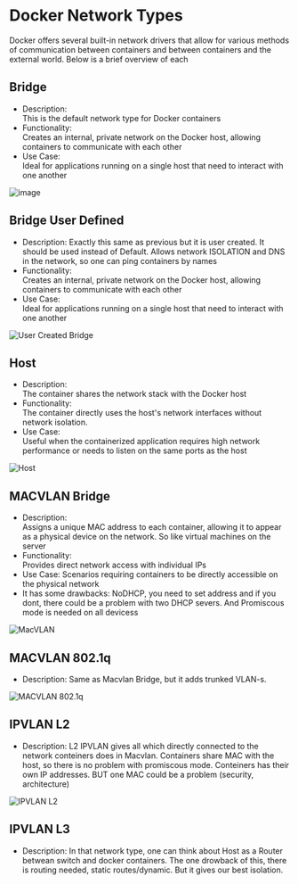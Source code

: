 # Docker Network Types

Docker offers several built-in network drivers that allow for various methods of communication between containers and between containers and the external world. Below is a brief overview of each

## Bridge

- Description:  
    This is the default network type for Docker containers
- Functionality:  
    Creates an internal, private network on the Docker host, allowing containers to communicate with each other
- Use Case:  
    Ideal for applications running on a single host that need to interact with one another

![image](https://github.com/user-attachments/assets/67d25114-48cc-4130-a919-28adc6814263)


## Bridge User Defined

- Description:
    Exactly this same as previous but it is user created. It should be used instead of Default. Allows network ISOLATION and DNS in the network, so one can ping containers by names
- Functionality:  
    Creates an internal, private network on the Docker host, allowing containers to communicate with each other
- Use Case:  
    Ideal for applications running on a single host that need to interact with one another
    
![User Created Bridge](https://github.com/user-attachments/assets/e5490bfc-d3c2-469b-9446-045ffc177b10)


## Host

- Description:  
      The container shares the network stack with the Docker host
- Functionality:  
      The container directly uses the host's network interfaces without network isolation.   
- Use Case:   
      Useful when the containerized application requires high network performance or needs to listen on the same ports as the host

![Host](https://github.com/user-attachments/assets/b5847482-513d-4f65-96fa-b029aca51711)

## MACVLAN Bridge

- Description:  
    Assigns a unique MAC address to each container, allowing it to appear as a physical device on the network. So like virtual machines on the server
- Functionality:  
    Provides direct network access with individual IPs
- Use Case:
    Scenarios requiring containers to be directly accessible on the physical network
- It has some drawbacks: NoDHCP, you need to set address and if you dont, there could be a problem with two DHCP severs. And Promiscous mode is needed on all devicess

![MacVLAN](https://github.com/user-attachments/assets/72e5531e-e7f8-4b69-a429-61046d4f8717)


## MACVLAN 802.1q
- Description:
    Same as Macvlan Bridge, but it adds trunked VLAN-s.
  
![MACVLAN 802.1q](https://github.com/user-attachments/assets/35b8cddd-7e5a-4cdd-b36e-93bdad056210)


## IPVLAN L2
- Description:
    L2 IPVLAN gives all which directly connected to the network conteiners does in Macvlan. Containers share MAC with the host, so there is no problem with promiscous mode. Conteiners has their own IP addresses. BUT one MAC could be a problem (security, architecture)

![IPVLAN L2](https://github.com/user-attachments/assets/1b48860a-42e8-4408-87cb-19f458637d45)

## IPVLAN L3
- Description:
    In that network type, one can think about Host as a Router betwean switch and docker containers. The one drowback of this, there is routing needed, static routes/dynamic. But it gives our best isolation.
